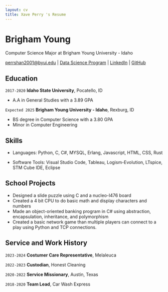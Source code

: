 ```yaml
---
layout: cv
title: Xave Perry 's Resume
---
```

# Brigham Young
Computer Science Major at Brigham Young University - Idaho

<div id="webaddress">
<a href="perrshan2001@byui.edu">perrshan2001@byui.edu</a>
| <a href="https://github.com/Perrshan/DS250">Data Science Program</a>
| <a href="https://www.linkedin.com/in/xave-perry/">LinkedIn</a>
| <a href="https://github.com/Perrshan/DS250">GitHub</a>
</div>

<!-- https://www.monique.tech/the-art-of-markdown -->

## Education

`2017-2020`
__Idaho State University__, Pocatello, ID

- A.A in General Studies with a 3.89 GPA

`Expected 2025`
__Brigham Young University - Idaho__, Rexburg, ID

- BS degree in Computer Science with a 3.80 GPA
- Minor in Computer Engineering

## Skills

- Languages: Python, C, C#, MYSQL, Erlang, Javascript, HTML, CSS, Rust

- Software Tools: Visual Studio Code, Tableau, Logism-Evolution, LTspice, STM Cube IDE, Eclipse

## School Projects

- Designed a slide puzzle using C and a nucleo-I476 board
- Created a 4 bit CPU to do basic math and display characters and numbers
- Made an object-oriented banking program in C# using abstraction, encapsulation,
inheritance, and polymorphism
- Created a basic network game than multiple players can connect to a play using Python and TCP connections.

## Service and Work History

`2023-2024`
__Costumer Care Representative__, Melaleuca

`2022-2023`
__Custodian__, Honest Cleaning

`2020-2022`
__Service Missionary__, Austin, Texas

`2018-2020`
__Team Lead__, Car Wash Express

<!-- ### Footer

Last updated: May 2013 -->


